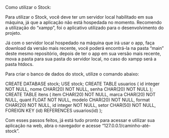 Como utilizar o Stock:

Para utilizar o Stock, você deve ter um servidor local habilitado em sua máquina, já que a aplicação não está hospedada no momento. Recomendo a utilização do “xampp”, foi o aplicativo utilizado para o desenvolvimento do projeto.

Já com o servidor local hospedado na máquina que irá usar o app, faça download da versão mais recente, você poderá encontrá-la na pasta “main” deste mesmo repositório, depois de ter o app em sua versão mais recente, mova a pasta para sua pasta do servidor local, no caso do xampp será a pasta htdocs.

Para criar o banco de dados do stock, utilize o comando abaixo:

CREATE DATABASE stock;
USE stock;
CREATE TABLE usuarios ( id integer NOT NULL, nome CHAR(20) NOT NULL, senha CHAR(20) NOT NULL );
CREATE TABLE itens ( item CHAR(20) NOT NULL, marca CHAR(20) NOT NULL, quant FLOAT NOT NULL, modelo CHAR(20) NOT NULL, format CHAR(20) NOT NULL, id integer NOT NULL, setor CHAR(50) NOT NULL, FOREIGN KEY (id) REFERENCES usuarios(id) );


Com esses passos feitos, já está tudo pronto para acessar e utilizar sua aplicação na web, abra o navegador e acesse “127.0.0.1/caminho-até-stock”.

